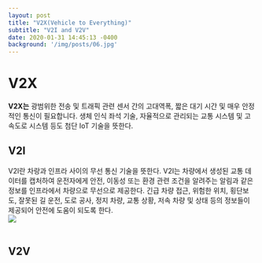 ```yaml
---
layout: post
title: "V2X(Vehicle to Everything)"
subtitle: "V2I and V2V"
date: 2020-01-31 14:45:13 -0400
background: '/img/posts/06.jpg'
---
```


# __V2X__
__V2X는__ 광범위한 전송 및 트래픽 관련 센서 간의 고대역폭, 짧은 대기 시간 및 매우 안정적인 통신이 필요합니다. 생체 인식 좌석 기술, 자율적으로 관리되는 교통 시스템 및 고속도로 시스템 등도 첨단 IoT 기술을 뜻한다.  

## __V2I__ 
V2I란 차랑과 인프라 사이의 무선 통신 기술을 뜻한다. V2I는 차량에서 생성된 교통 데이터를 캡처하여 운전자에게 안전, 이동성 또는 환경 관련 조건을 알려주는 알림과 같은 정보를 인프라에서 차량으로 무선으로 제공한다. 긴급 차량 접근, 위험한 위치, 횡단보도, 잘못된 길 운전, 도로 공사, 정지 차량, 교통 상황, 저속 차량 및 상태 등의 정보들이 제공되어 안전에 도움이 되도록 한다.  
![](https://search.pstatic.net/common/?src=http%3A%2F%2Fcafefiles.naver.net%2FMjAxOTExMDRfMTk0%2FMDAxNTcyODQyNjY4NjU3.U8FjhiZkNRBwgGWkfMRwE-gb-c_Lik-KjIMZVF_S7pIg.W9AayU7k2vjp0Rb4Z6N7Ud7j3pHMm3keJ9JeP0BvS74g.PNG%2F%25C2%25F7%25B7%25AE%25C5%25EB%25BD%25C5.png&type=sc960_832)  
<br/>

## __V2V__  




